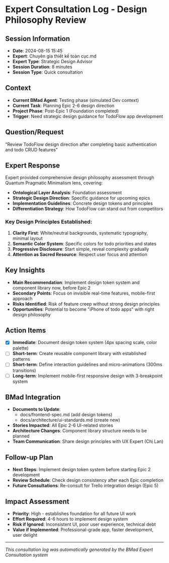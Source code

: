 # Expert Consultation Log - Design Philosophy Review

## Session Information
- **Date**: 2024-08-15 15:45
- **Expert**: Chuyên gia thiết kế toàn cục.md
- **Expert Type**: Strategic Design Advisor
- **Session Duration**: 8 minutes
- **Session Type**: Quick consultation

## Context
- **Current BMad Agent**: Testing phase (simulated Dev context)
- **Current Task**: Planning Epic 2-6 design direction
- **Project Phase**: Post-Epic 1 (Foundation completed)
- **Trigger**: Need strategic design guidance for TodoFlow app development

## Question/Request
"Review TodoFlow design direction after completing basic authentication and todo CRUD features"

## Expert Response
Expert provided comprehensive design philosophy assessment through Quantum Pragmatic Minimalism lens, covering:

- **Ontological Layer Analysis**: Foundation assessment
- **Strategic Design Direction**: Specific guidance for upcoming epics
- **Implementation Guidelines**: Concrete design tokens and principles
- **Differentiation Strategy**: How TodoFlow can stand out from competitors

### Key Design Principles Established:
1. **Clarity First**: White/neutral backgrounds, systematic typography, minimal layout
2. **Semantic Color System**: Specific colors for todo priorities and states
3. **Progressive Disclosure**: Start simple, reveal complexity gradually
4. **Attention as Sacred Resource**: Respect user focus and attention

## Key Insights
- **Main Recommendation**: Implement design token system and component library now, before Epic 2
- **Secondary Points**: Focus on invisible real-time features, mobile-first approach
- **Risks Identified**: Risk of feature creep without strong design principles
- **Opportunities**: Potential to become "iPhone of todo apps" with right design philosophy

## Action Items
- [x] **Immediate**: Document design token system (4px spacing scale, color palette)
- [ ] **Short-term**: Create reusable component library with established patterns
- [ ] **Short-term**: Define interaction guidelines and micro-animations (300ms transitions)
- [ ] **Long-term**: Implement mobile-first responsive design with 3-breakpoint system

## BMad Integration
- **Documents to Update**: 
  - docs/frontend-spec.md (add design tokens)
  - docs/architecture/ui-standards.md (create new)
- **Stories Impacted**: All Epic 2-6 UI-related stories
- **Architecture Changes**: Component library structure needs to be planned
- **Team Communication**: Share design principles with UX Expert (Chị Lan)

## Follow-up Plan
- **Next Steps**: Implement design token system before starting Epic 2 development
- **Review Schedule**: Check design consistency after each Epic completion
- **Future Consultations**: Re-consult for Trello integration design (Epic 5)

## Impact Assessment
- **Priority**: High - establishes foundation for all future UI work
- **Effort Required**: 4-6 hours to implement design system
- **Risk if Ignored**: Inconsistent UI, poor user experience, technical debt
- **Value if Implemented**: Professional-grade app, faster development, user delight

---
*This consultation log was automatically generated by the BMad Expert Consultation system*